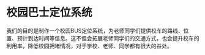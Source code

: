 # 校园巴士定位系统
我们的目的是制作一个校园BUS定位系统，为老师同学们提供校车的路线、位置、预计到达时间等信息。这不但会拓展老师同学们的交通方式，也会提升校车的利用率，降低校园拥堵情况，对于学校、老师、同学都有很大的益处。
